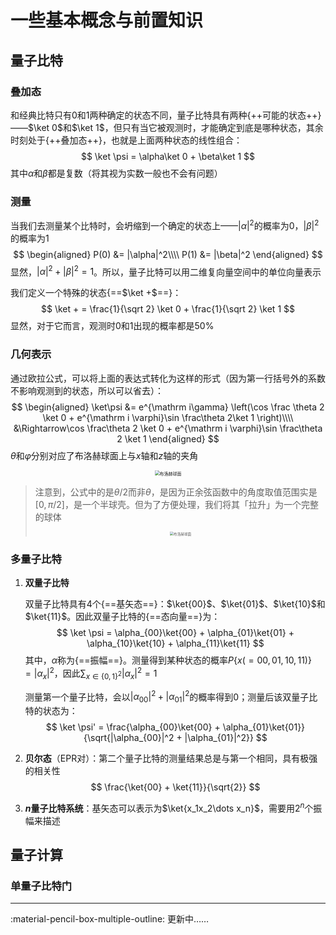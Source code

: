 # **一些基本概念与前置知识**

## **量子比特**

### **叠加态**

和经典比特只有0和1两种确定的状态不同，量子比特具有两种{++可能的状态++}——$\ket 0$和$\ket 1$，但只有当它被观测时，才能确定到底是哪种状态，其余时刻处于{++叠加态++}，也就是上面两种状态的线性组合：
$$
\ket \psi = \alpha\ket 0 + \beta\ket 1
$$
其中$\alpha$和$\beta$都是复数（将其视为实数一般也不会有问题）

### **测量**

当我们去测量某个比特时，会坍缩到一个确定的状态上——$|\alpha|^2$的概率为0，$|\beta|^2$的概率为1
$$
\begin{aligned}
P(0) &= |\alpha|^2\\\\
P(1) &= |\beta|^2
\end{aligned}
$$
显然，$|\alpha|^2 + |\beta|^2 = 1$。所以，量子比特可以用二维复向量空间中的单位向量表示

我们定义一个特殊的状态{==$\ket +$==}：
$$
\ket + = \frac{1}{\sqrt 2} \ket 0 + \frac{1}{\sqrt 2} \ket 1
$$
显然，对于它而言，观测时0和1出现的概率都是50%

### **几何表示**

通过欧拉公式，可以将上面的表达式转化为这样的形式（因为第一行括号外的系数不影响观测到的状态，所以可以省去）：
$$
\begin{aligned}
\ket\psi &= e^{\mathrm i\gamma} \left(\cos \frac \theta 2 \ket 0 + e^{\mathrm i \varphi}\sin \frac\theta 2\ket 1 \right)\\\\
&\Rightarrow\cos \frac\theta 2 \ket 0 + e^{\mathrm i \varphi}\sin \frac\theta 2 \ket 1
\end{aligned}
$$
$\theta$和$\varphi$分别对应了布洛赫球面上与$x$轴和$z$轴的夹角

<div style="text-align: center;">
    <img src="../image/vbEZeIKShznlUPJ.png" alt="布洛赫球面" style="zoom:50%;" />
</div>

> 注意到，公式中的是$\theta/2$而非$\theta$，是因为正余弦函数中的角度取值范围实是$[0, \pi/2]$，是一个半球壳。但为了方便处理，我们将其「拉升」为一个完整的球体
><div style="text-align: center;">
>    <img src="../image/6XJjkuUKcgHlNs5.png" alt="布洛赫球面" style="zoom:40%;" />
></div>

### **多量子比特**

1. **双量子比特**
   
   双量子比特具有4个{==基矢态==}：$\ket{00}$、$\ket{01}$、$\ket{10}$和$\ket{11}$。因此双量子比特的{==态向量==}为：
   $$
   \ket \psi = \alpha_{00}\ket{00} + \alpha_{01}\ket{01} + \alpha_{10}\ket{10} + \alpha_{11}\ket{11} 
   $$
   其中，$\alpha$称为{==振幅==}。测量得到某种状态的概率$P\{x( = 00, 01, 10, 11)\} = |\alpha_x|^2$，因此$\sum_{x\in \{0,1\}^2}|\alpha_x|^2 = 1$

   测量第一个量子比特，会以$|\alpha_{00}|^2 + |\alpha_{01}|^2$的概率得到0；测量后该双量子比特的状态为：
   $$
   \ket \psi' = \frac{\alpha_{00}\ket{00} + \alpha_{01}\ket{01}}{\sqrt{|\alpha_{00}|^2 + |\alpha_{01}|^2}}
   $$
2. **贝尔态**（EPR对）：第二个量子比特的测量结果总是与第一个相同，具有极强的相关性
   $$
   \frac{\ket{00} + \ket{11}}{\sqrt{2}}
   $$
3. **$n$量子比特系统**：基矢态可以表示为$\ket{x_1x_2\dots x_n}$，需要用$2^n$个振幅来描述



## **量子计算**

### **单量子比特门**

****

:material-pencil-box-multiple-outline: 更新中……